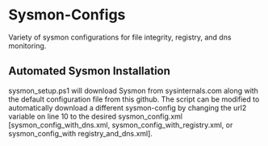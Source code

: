 # Sysmon-Configs
Variety of sysmon configurations for file integrity, registry, and dns monitoring.

## Automated Sysmon Installation

sysmon_setup.ps1 will download Sysmon from sysinternals.com along with the default configuration file from this github. The script can be modified to automatically download a different sysmon-config by changing the url2 variable on line 10 to the desired sysmon_config.xml [sysmon_config_with_dns.xml, sysmon_config_with_registry.xml, or sysmon_config_with registry_and_dns.xml].

